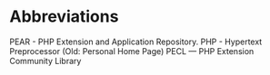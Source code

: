 # Abbreviations 
PEAR - PHP Extension and Application Repository.
PHP - Hypertext Preprocessor (Old: Personal Home Page)
PECL — PHP Extension Community Library